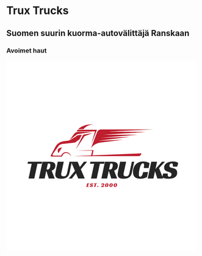 # Trux Trucks
## Suomen suurin kuorma-autovälittäjä Ranskaan
### Avoimet haut

![This is an image](kuvat/Trux_trucks.png)
